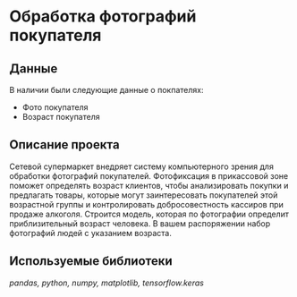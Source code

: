 # Обработка фотографий покупателя

## Данные

В наличии были следующие данные о покпателях:
- Фото покупателя
- Возраст покупателя

## Описание проекта 

Сетевой супермаркет внедряет систему компьютерного зрения для обработки фотографий покупателей. Фотофиксация в прикассовой зоне поможет определять возраст клиентов, чтобы анализировать покупки и предлагать товары, которые могут заинтересовать покупателей этой возрастной группы и контролировать добросовестность кассиров при продаже алкоголя. Строится модель, которая по фотографии определит приблизительный возраст человека. В вашем распоряжении набор фотографий людей с указанием возраста.

## Используемые библиотеки
*pandas, python, numpy, matplotlib, tensorflow.keras*
